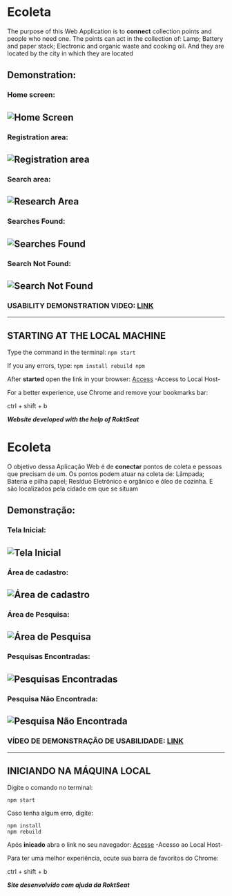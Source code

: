 # Ecoleta
The purpose of this Web Application is to **connect** collection points and people who need one.
The points can act in the collection of: Lamp; Battery and paper stack; Electronic and organic waste and cooking oil. And they are located by the city in which they are located

## Demonstration:
### Home screen:
![Home Screen](https://user-images.githubusercontent.com/60316602/96302888-e7690b00-0fcf-11eb-830f-bf3be82a1e42.png)
---
### Registration area:
![Registration area](https://user-images.githubusercontent.com/60316602/96302661-8c371880-0fcf-11eb-9d9a-a685a44763d1.png)
---
### Search area:
![Research Area](https://user-images.githubusercontent.com/60316602/96303025-239c6b80-0fd0-11eb-85e5-6a20dffa33e7.png)
---
### Searches Found:
![Searches Found](https://user-images.githubusercontent.com/60316602/96303168-5a728180-0fd0-11eb-9e64-11b771ea20e2.png)
---
### Search Not Found:
![Search Not Found](https://user-images.githubusercontent.com/60316602/96303253-7aa24080-0fd0-11eb-8d21-bdc63aa07194.png)
---
### USABILITY DEMONSTRATION VIDEO: [LINK](https://youtu.be/4-X0X_5wtYA)
---
## STARTING AT THE LOCAL MACHINE

Type the command in the terminal: ```npm start```

If you any errors, type:
``
npm install
rebuild npm
``

After **started** open the link in your browser: [Access](http://localhost:5500/) -Access to Local Host-

For a better experience, use Chrome and remove your bookmarks bar:

ctrl + shift + b

__*Website developed with the help of RoktSeat*__


# Ecoleta
O objetivo dessa Aplicação Web é de **conectar** pontos de coleta e pessoas que precisam de um.
Os pontos podem atuar na coleta de: Lâmpada; Bateria e pilha papel; Resíduo Eletrônico e orgânico e óleo de cozinha. E são localizados pela cidade em que se situam

## Demonstração:
### Tela Inicial:
![Tela Inicial](https://user-images.githubusercontent.com/60316602/96302888-e7690b00-0fcf-11eb-830f-bf3be82a1e42.png)
---
### Área de cadastro:
![Área de cadastro](https://user-images.githubusercontent.com/60316602/96302661-8c371880-0fcf-11eb-9d9a-a685a44763d1.png)
---
### Área de Pesquisa:
![Área de Pesquisa](https://user-images.githubusercontent.com/60316602/96303025-239c6b80-0fd0-11eb-85e5-6a20dffa33e7.png)
---
### Pesquisas Encontradas:
![Pesquisas Encontradas](https://user-images.githubusercontent.com/60316602/96303168-5a728180-0fd0-11eb-9e64-11b771ea20e2.png)
---
### Pesquisa Não Encontrada:
![Pesquisa Não Encontrada](https://user-images.githubusercontent.com/60316602/96303253-7aa24080-0fd0-11eb-8d21-bdc63aa07194.png)
---
### VÍDEO DE DEMONSTRAÇÃO DE USABILIDADE: [LINK](https://youtu.be/4-X0X_5wtYA)
---
## INICIANDO NA MÁQUINA LOCAL

Digite o comando no terminal: 
```
npm start
```

Caso tenha algum erro, digite:
```
npm install
npm rebuild
```

Após **inicado** abra o link no seu navegador: [Acesse](http://localhost:3000/) -Acesso ao Local Host-

Para ter uma melhor experiência, ocute sua barra de favoritos do Chrome:

ctrl + shift + b

__*Site desenvolvido com ajuda da RoktSeat*__
